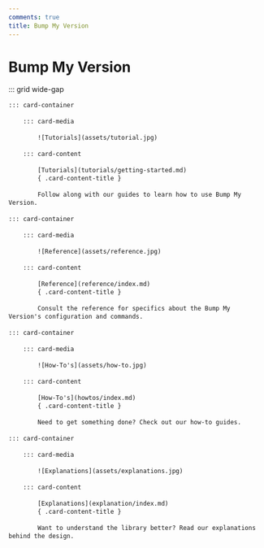 ```yaml
---
comments: true
title: Bump My Version
---
```


# Bump My Version

::: grid wide-gap

    ::: card-container

        ::: card-media

            ![Tutorials](assets/tutorial.jpg)

        ::: card-content

            [Tutorials](tutorials/getting-started.md)
            { .card-content-title }

            Follow along with our guides to learn how to use Bump My Version.

    ::: card-container

        ::: card-media

            ![Reference](assets/reference.jpg)

        ::: card-content

            [Reference](reference/index.md)
            { .card-content-title }

            Consult the reference for specifics about the Bump My Version's configuration and commands.

    ::: card-container

        ::: card-media

            ![How-To's](assets/how-to.jpg)

        ::: card-content

            [How-To's](howtos/index.md)
            { .card-content-title }

            Need to get something done? Check out our how-to guides.

    ::: card-container

        ::: card-media

            ![Explanations](assets/explanations.jpg)

        ::: card-content

            [Explanations](explanation/index.md)
            { .card-content-title }

            Want to understand the library better? Read our explanations behind the design.
